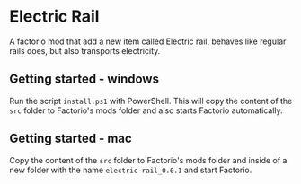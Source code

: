 # Electric Rail
A factorio mod that add a new item called Electric rail, behaves like regular rails does, but also transports electricity.

## Getting started - windows
Run the script `install.ps1` with PowerShell. This will copy the content of the `src` folder to Factorio's mods folder and also starts Factorio automatically.

## Getting started - mac
Copy the content of the `src` folder to Factorio's mods folder and inside of a new folder with the name `electric-rail_0.0.1` and start Factorio.